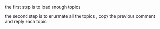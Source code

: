 the first step is to load enough topics

the second step is to enurmate all the topics , copy the previous comment and reply each topic
